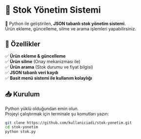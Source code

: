 # 🛒 Stok Yönetim Sistemi

🚀 Python ile geliştirilen, **JSON tabanlı stok yönetim sistemi**.  
Ürün ekleme, güncelleme, silme ve arama işlemleri yapabilirsiniz.  

## 📌 Özellikler

✅ **Ürün ekleme & güncelleme**  
✅ **Ürün silme** (Onay mekanizması ile)  
✅ **Ürün arama** (Stok durumu ve fiyat bilgisi)  
✅ **JSON tabanlı veri kaydı**  
✅ **Basit menü sistemi ile kullanım kolaylığı**  

## 📥 Kurulum

Python yüklü olduğundan emin olun.  
Projeyi çalıştırmak için terminale şu komutları yazın:

```bash
git clone https://github.com/kullaniciadi/stok-yonetim.git
cd stok-yonetim
python stok.py

